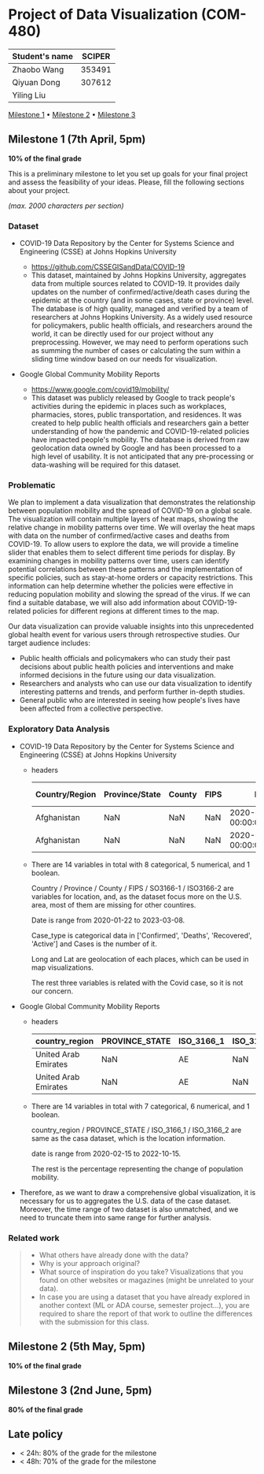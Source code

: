 # Project of Data Visualization (COM-480)

| Student's name | SCIPER |
| -------------- | ------ |
| Zhaobo Wang | 353491 |
| Qiyuan Dong | 307612 |
| Yiling Liu| |

[Milestone 1](#milestone-1) • [Milestone 2](#milestone-2) • [Milestone 3](#milestone-3)

## Milestone 1 (7th April, 5pm)

**10% of the final grade**

This is a preliminary milestone to let you set up goals for your final project and assess the feasibility of your ideas.
Please, fill the following sections about your project.

*(max. 2000 characters per section)*

### Dataset

- COVID-19 Data Repository by the Center for Systems Science and Engineering (CSSE) at Johns Hopkins University
  - https://github.com/CSSEGISandData/COVID-19
  - This dataset, maintained by Johns Hopkins University, aggregates data from multiple sources related to COVID-19. It provides daily updates on the number of confirmed/active/death cases during the epidemic at the country (and in some cases, state or province) level. The database is of high quality, managed and verified by a team of researchers at Johns Hopkins University. As a widely used resource for policymakers, public health officials, and researchers around the world, it can be directly used for our project without any preprocessing. However, we may need to perform operations such as summing the number of cases or calculating the sum within a sliding time window based on our needs for visualization.

- Google Global Community Mobility Reports
  - https://www.google.com/covid19/mobility/
  - This dataset was publicly released by Google to track people's activities during the epidemic in places such as workplaces, pharmacies, stores, public transportation, and residences. It was created to help public health officials and researchers gain a better understanding of how the pandemic and COVID-19-related policies have impacted people's mobility. The database is derived from raw geolocation data owned by Google and has been processed to a high level of usability. It is not anticipated that any pre-processing or data-washing will be required for this dataset.


<!-- > Find a dataset (or multiple) that you will explore. Assess the quality of the data it contains and how much preprocessing / data-cleaning it will require before tackling visualization. We recommend using a standard dataset as this course is not about scraping nor data processing.
>
> Hint: some good pointers for finding quality publicly available datasets ([Google dataset search](https://datasetsearch.research.google.com/), [Kaggle](https://www.kaggle.com/datasets), [OpenSwissData](https://opendata.swiss/en/), [SNAP](https://snap.stanford.edu/data/) and [FiveThirtyEight](https://data.fivethirtyeight.com/)), you could use also the DataSets proposed by the ENAC (see the Announcements section on Zulip).
 -->
### Problematic

We plan to implement a data visualization that demonstrates the relationship between population mobility and the spread of COVID-19 on a global scale. The visualization will contain multiple layers of heat maps, showing the relative change in mobility patterns over time. We will overlay the heat maps with data on the number of confirmed/active cases and deaths from COVID-19. To allow users to explore the data, we will provide a timeline slider that enables them to select different time periods for display. By examining changes in mobility patterns over time, users can identify potential correlations between these patterns and the implementation of specific policies, such as stay-at-home orders or capacity restrictions. This information can help determine whether the policies were effective in reducing population mobility and slowing the spread of the virus. If we can find a suitable database, we will also add information about COVID-19-related policies for different regions at different times to the map.

Our data visualization can provide valuable insights into this unprecedented global health event for various users through retrospective studies. Our target audience includes:
  - Public health officials and policymakers who can study their past decisions about public health policies and interventions and make informed decisions in the future using our data visualization.
  - Researchers and analysts who can use our data visualization to identify interesting patterns and trends, and perform further in-depth studies.
  - General public who are interested in seeing how people's lives have been affected from a collective perspective.


<!-- > Frame the general topic of your visualization and the main axis that you want to develop.
> - What am I trying to show with my visualization?
> - Think of an overview for the project, your motivation, and the target audience.
 -->
### Exploratory Data Analysis
- COVID-19 Data Repository by the Center for Systems Science and Engineering (CSSE) at Johns Hopkins University
  - headers

    | Country/Region | Province/State | County | FIPS | Date | Case_Type | Cases | Long | Lat | SO3166-1 | ISO3166-2 | Difference | Last_Update_Date | Last_Reported_Flag |
    | -- | -- | -- | -- | -- | -- | -- | -- | -- | -- | -- | -- | -- | -- |
    |Afghanistan|	NaN|	NaN|	NaN|	2020-01-22 00:00:00.000000|	Confirmed|	0|	65.0|	33.0|	AF|	NaN|	NaN|	2023-03-23 15:02:04.173620|	False|
    |Afghanistan|	NaN|	NaN|	NaN|	2020-02-24 00:00:00.000000|	Confirmed|	1|	65.0|	33.0|	AF|	NaN|	1.0|	2023-03-23 15:02:04.173620|	False|

  - There are 14 variables in total with 8 categorical, 5 numerical, and 1 boolean.

    Country / Province / County / FIPS / SO3166-1 / ISO3166-2 are variables for location, and, as the dataset focus more on the U.S. area, most of them are missing for other countires.

    Date is range from 2020-01-22 to 2023-03-08.

    Case_type is categorical data in ['Confirmed', 'Deaths', 'Recovered', 'Active'] and Cases is the number of it.

    Long and Lat are geolocation of each places, which can be used in map visualizations.

    The rest three variables is related with the Covid case, so it is not our concern.

- Google Global Community Mobility Reports
  - headers

    |country_region|	PROVINCE_STATE|	ISO_3166_1|	ISO_3166_2|	date| grocery_and_pharmacy_change_perc|	parks_change_perc|	residential_change_perc|	retail_and_recreation_change_perc|	transit_stations_change_perc|	workplaces_change_perc|	Last_Update_Date|	Last_Reported_Flag|	sub_region_2|
    |--|	--|	--|	--|	--| --|	--|	--|	--|	--|	--|	--|	--|	--|
    |United Arab Emirates|	NaN|	AE|	NaN|	2020-02-15 00:00:00.000000|	4.0|	5.0|	1.0|	0.0|	0.0|	2.0|	2023-04-06 00:04:15.361988|	False|	NaN|
    |United Arab Emirates|	NaN|	AE|	NaN|	2020-02-16 00:00:00.000000|	4.0|	4.0|	1.0|	1.0|	1.0|	2.0|	2023-04-06 00:04:15.361988|	False|	NaN|

  - There are 14 variables in total with 7 categorical, 6 numerical, and 1 boolean.

    country_region / PROVINCE_STATE /	ISO_3166_1 /	ISO_3166_2 are same as the casa dataset, which is the location information.

    date is range from 2020-02-15 to 2022-10-15.

    The rest is the percentage representing the change of population mobility.

- Therefore, as we want to draw a comprehensive global visualization, it is necessary for us to aggregates the U.S. data of the case dataset. Moreover, the time range of two dataset is also unmatched, and we need to truncate them into same range for further analysis.






<!-- > Pre-processing of the data set you chose
> - Show some basic statistics and get insights about the data
 -->
### Related work


> - What others have already done with the data?
> - Why is your approach original?
> - What source of inspiration do you take? Visualizations that you found on other websites or magazines (might be unrelated to your data).
> - In case you are using a dataset that you have already explored in another context (ML or ADA course, semester project...), you are required to share the report of that work to outline the differences with the submission for this class.

## Milestone 2 (5th May, 5pm)

**10% of the final grade**


## Milestone 3 (2nd June, 5pm)

**80% of the final grade**


## Late policy

- < 24h: 80% of the grade for the milestone
- < 48h: 70% of the grade for the milestone
